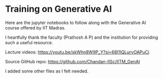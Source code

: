 # Training on Generative AI

Here are the jupyter notebooks to follow along with the Generative AI course offered by IIT Madras.

I heartfully thank the faculty (Prathosh A P)  and the institution for providing such a useful resource.

Lecture videos: https://youtu.be/skWhn8W9P_Y?si=68I1IQLurvOAPuCi

Source GitHub repo: https://github.com/Chandan-IISc/IITM_GenAI

I added some other files as I felt needed.